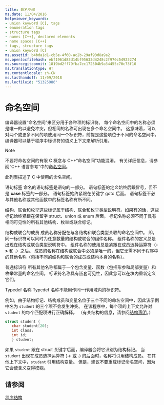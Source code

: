 ```yaml
---
title: 命名空间
ms.date: 11/04/2016
helpviewer_keywords:
- union keyword [C], tags
- enumeration tags
- structure tags
- names [C++], declared elements
- name spaces [C++]
- tags, structure tags
- union keyword [C]
ms.assetid: b4bda1d1-cb5e-4f60-ac2b-29af93d8a9a2
ms.openlocfilehash: ebf1961d83d14bf95633d4248c2f970c54923274
ms.sourcegitcommit: 1819bd2ff79fba7ec172504b9a34455c70c73f10
ms.translationtype: HT
ms.contentlocale: zh-CN
ms.lasthandoff: 11/09/2018
ms.locfileid: "51325986"
---
```

# <a name="name-spaces"></a>命名空间

编译器设置“命名空间”来区分用于各种项的标识符。 每个命名空间中的名称必须是唯一的以避免冲突，但相同的名称可出现在多个命名空间中。 这意味着，可以对两个或更多不同的项使用同一个标识符，前提是这些项位于不同的命名空间中。 编译器可以基于程序中标识符的语义上下文来解析引用。

> [!NOTE]
> 不要将命名空间的有限 C 概念与 C++“命名空间”功能混淆。 有关详细信息，请参阅“C++ 语言参考”中的[命名空间](../cpp/namespaces-cpp.md)。

此列表描述了 C 中使用的命名空间。

语句标签 命名的语句标签是语句的一部分。 语句标签的定义始终后跟冒号，但不是 **case** 标签的一部分。 语句标签始终紧跟在关键字 goto 后面。 语句标签不必与其他名称或其他函数中的标签名称有所不同。

结构、联合和枚举这些标记属于结构、联合和枚举类型说明符。如果有的话，这些标记始终紧跟在保留字 struct、union 或 enum 后面。 标记名称必须不同于具有相同可见性的所有其他结构、枚举或联合标记。

结构或联合的成员 成员名称分配在与各结构和联合类型关联的命名空间中。 即，同一标识符可以同时为任意数量的结构或联合的组件名称。 组件名称的定义总是出现在结构或联合类型说明符中。 组件名称的使用总是紧跟在成员选择运算符（**->** 和 **.**）之后。 成员的名称在结构或联合中必须是唯一的，但它无需不同于程序中的其他名称（包括不同的结构和联合的成员或结构本身的名称）。

普通标识符 所有其他名称都属于一个包含变量、函数（包括形参和局部变量）和枚举常量的命名空间。 标识符名称具有嵌套可见性，因此您可以在块内重新定义它们。

Typedef 名称 Typedef 名称不能用作同一作用域内的标识符。

例如，由于结构标记、结构成员和变量名位于三个不同的命名空间中，因此该示例中名为 `student` 的三个项不会发生冲突。 在该程序中，每个项的上下文允许对 `student` 的每个匹配项进行正确解释。 （有关结构的信息，请参阅[结构声明](../c-language/structure-declarations.md)。）

```C
struct student {
   char student[20];
   int class;
   int id;
   } student;
```

如果 `student` 跟在 struct 关键字后面，编译器会将它识别为结构标记。 当 `student` 出现在成员选择运算符 (**->** 或 **.**) 的后面时，名称将引用结构成员。 在其他上下文中，`student` 引用结构变量。 但是，建议不要重载标记命名空间，因为它会使含义变得模糊。

## <a name="see-also"></a>请参阅

[程序结构](../c-language/program-structure.md)